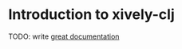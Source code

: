 # Introduction to xively-clj

TODO: write [great documentation](http://jacobian.org/writing/great-documentation/what-to-write/)
